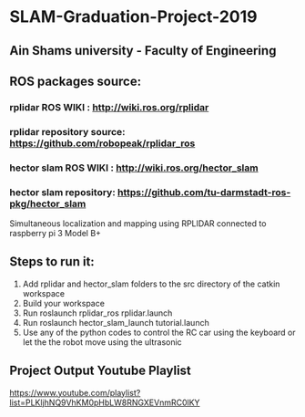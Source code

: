 # SLAM-Graduation-Project-2019  

## Ain Shams university - Faculty of Engineering  

## ROS packages source:  
### rplidar ROS WIKI : http://wiki.ros.org/rplidar  
### rplidar repository source: https://github.com/robopeak/rplidar_ros
### hector slam ROS WIKI : http://wiki.ros.org/hector_slam  
### hector slam repository: https://github.com/tu-darmstadt-ros-pkg/hector_slam  
  
  
  
Simultaneous localization and mapping using RPLIDAR connected to raspberry pi 3 Model B+
  
  
## Steps to run it:  
1. Add rplidar and hector_slam folders to the src directory of the catkin workspace  
2. Build your workspace  
3. Run roslaunch rplidar_ros rplidar.launch  
4. Run roslaunch hector_slam_launch tutorial.launch  
5. Use any of the python codes to control the RC car using the keyboard or let the the robot move using the ultrasonic  

## Project Output Youtube Playlist  
https://www.youtube.com/playlist?list=PLKljhNQ9VhKM0pHbLW8RNGXEVnmRC0lKY
  

